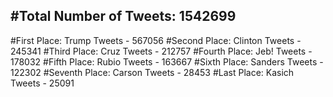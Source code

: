 #Total Number of Tweets: 1542699 
---
#First Place: Trump Tweets - 567056
#Second Place: Clinton Tweets - 245341
#Third Place: Cruz Tweets - 212757
#Fourth Place: Jeb! Tweets - 178032
#Fifth Place: Rubio Tweets - 163667
#Sixth Place: Sanders Tweets - 122302
#Seventh Place: Carson Tweets - 28453
#Last Place: Kasich Tweets - 25091
